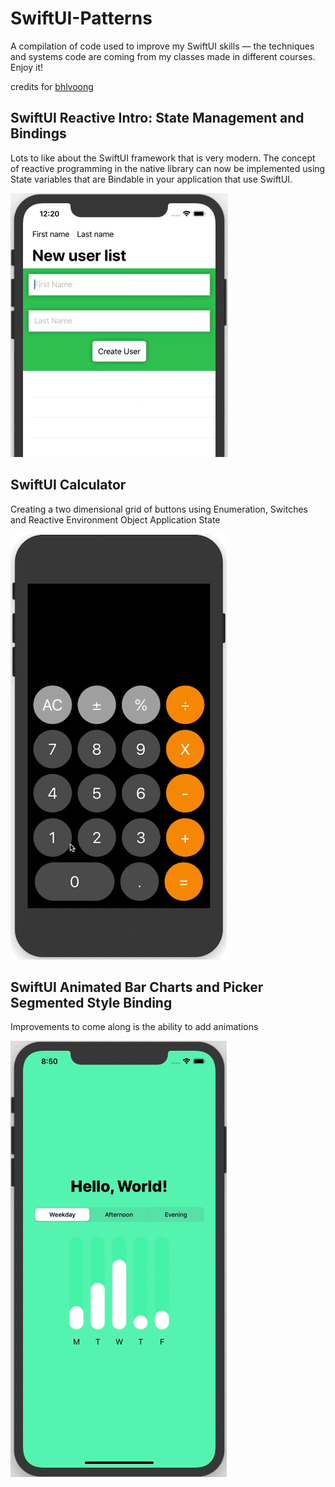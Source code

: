 # SwiftUI-Patterns

A compilation of code used to improve my SwiftUI skills — the techniques and systems code are coming from my classes made in different courses. Enjoy it!

credits for [bhlvoong](https://github.com/bhlvoong) 

## SwiftUI Reactive Intro: State Management and Bindings

Lots to like about the SwiftUI framework that is very modern. The concept of reactive programming in the native library can now be implemented using State variables that are Bindable in your application that use SwiftUI.

![](swift-ui-reactivebiding.gif)

## SwiftUI Calculator

Creating a two dimensional grid of buttons using Enumeration, Switches and Reactive Environment Object Application State

![](swift-ui-calculator.gif)

## SwiftUI Animated Bar Charts and Picker Segmented Style Binding

Improvements to come along is the ability to add animations

![](swift-ui-bar-charts.gif)
